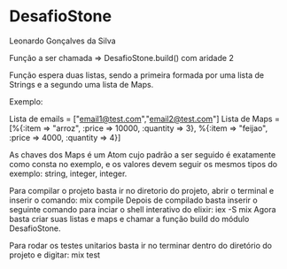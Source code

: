 # DesafioStone

Leonardo Gonçalves da Silva

Função a ser chamada => DesafioStone.build() com aridade 2

Função espera duas listas, sendo a primeira formada por uma lista de Strings e a segundo uma lista de Maps.

Exemplo:

Lista de emails = ["email1@test.com","email2@test.com"]
Lista de Maps = [%{:item => "arroz", :price => 10000, :quantity => 3}, %{:item => "feijao", :price => 4000, :quantity => 4}]

As chaves dos Maps é um Atom cujo padrão a ser seguido é exatamente como consta no exemplo, e os valores devem seguir os mesmos tipos do exemplo: string, integer, integer.


Para compilar o projeto basta ir no diretorio do projeto, abrir o terminal e inserir o comando: mix compile
Depois de compilado basta inserir o seguinte comando para inciar o shell interativo do elixir: iex -S mix
Agora basta criar suas listas e maps e chamar a função build do módulo DesafioStone.

Para rodar os testes unitarios basta ir no terminar dentro do diretório do projeto e digitar: mix test
